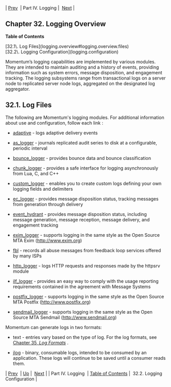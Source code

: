 | [Prev](p.logs)  | Part IV. Logging |  [Next](logging.configuration) |

## Chapter 32. Logging Overview

**Table of Contents**

<dl class="toc">

<dt>[32.1\. Log Files](logging.overview#logging.overview.files)</dt>

<dt>[32.2\. Logging Configuration](logging.configuration)</dt>

</dl>

Momentum’s logging capabilities are implemented by various modules. They are intended to maintain auditing and a history of events, providing information such as system errors, message disposition, and engagement tracking. The logging subsystems range from transactional logs on a server node to replicated server node logs, aggregated on the designated log aggregator.

## 32.1. Log Files

The following are Momentum's logging modules. For additional information about use and configuration, follow each link :

*   [adaptive](modules.adaptive#modules.adaptive.options.logging "71.3.8. Logging") - logs adaptive delivery events

*   [as_logger](modules.as_logger "71.7. as_logger – Audit Series Logger") - journals replicated audit series to disk at a configurable, periodic interval

*   [bounce_logger](modules.bounce_logger "71.13. bounce_logger – Momentum-Style Bounce Logging") - provides bounce data and bounce classification

*   [chunk_logger](modules.chunk_logger "71.15. chunk_logger Module") - provides a safe interface for logging asynchronously from Lua, C, and C++

*   [custom_logger](modules.custom_logger "71.25. custom_logger – User-defined Logging") - enables you to create custom logs defining your own logging fields and delimiters

*   [ec_logger](modules.ec_logger "71.30. EC_logger – Momentum-Style Logging") - provides message disposition status, tracking messages from generation through delivery

*   [event_hydrant](modules.event_hydrant "71.33. event_hydrant – Message Tracking") - provides message disposition status, including message generation, message reception, message delivery, and engagement tracking

*   [exim_logger](modules.exim_logger "71.34. exim_logger – Exim Logging") - supports logging in the same style as the Open Source MTA Exim (http://www.exim.org)

*   [fbl](modules.fbl "71.35. fbl - Feedback Loop") - records all abuse messages from feedback loop services offered by many ISPs

*   [http_logger](modules.http_logger "71.37. http_logger – HTTP Requests and Responses") - logs HTTP requests and responses made by the httpsrv module

*   [ilf_logger](modules.ilf_logger "71.40. ilf_logger – Incremental License Fee Logging") - provides an easy way to comply with the usage reporting requirements contained in the agreement with Message Systems

*   [postfix_logger](modules.postfix_logger "71.56. postfix_logger – Postfix Logging") - supports logging in the same style as the Open Source MTA Postfix (http://www.postfix.org)

*   [sendmail_logger](modules.sendmail_logger "71.63. sendmail_logger – Sendmail Logging") - supports logging in the same style as the Open Source MTA Sendmail (http://www.sendmail.org)

Momentum can generate logs in two formats:

*   text - entries vary based on the type of log. For the log formats, see [Chapter 35, *Log Formats*](log_formats "Chapter 35. Log Formats") .

*   [jlog](modules.jlog "71.43. jlog – jlog-Formatted Logging") - binary, consumable logs, intended to be consumed by an application. These logs will continue to be saved until a consumer reads them.

| [Prev](p.logs)  | [Up](p.logs) |  [Next](logging.configuration) |
| Part IV. Logging  | [Table of Contents](index) |  32.2. Logging Configuration |


